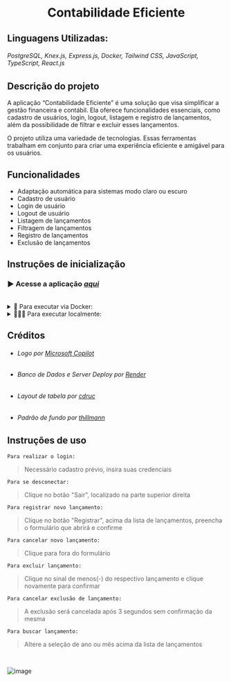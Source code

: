 <h1 align="center">Contabilidade Eficiente</h1>

<div>

  ## Linguagens Utilizadas:
    
  ###### PostgreSQL, Knex.js, Express.js, Docker, Tailwind CSS, JavaScript, TypeScript, React.js
  
</div>

## Descrição do projeto

A aplicação “Contabilidade Eficiente” é uma solução que visa simplificar a gestão financeira e contábil. Ela oferece funcionalidades essenciais, como cadastro de usuários, login, logout, listagem e registro de lançamentos, além da possibilidade de filtrar e excluir esses lançamentos.

O projeto utiliza uma variedade de tecnologias. Essas ferramentas trabalham em conjunto para criar uma experiência eficiente e amigável para os usuários.

## Funcionalidades

<ul>
  <li>Adaptação automática para sistemas modo claro ou escuro</li>
  <li>Cadastro de usuário</li>
  <li>Login de usuário</li>
  <li>Logout de usuário</li>
  <li>Listagem de lançamentos</li>
  <li>Filtragem de lançamentos</li>
  <li>Registro de lançamentos</li>
  <li>Exclusão de lançamentos</li>
</ul>

## Instruções de inicialização

### ▶ Acesse a aplicação <a href="https://scoder-tech-challenge.onrender.com">*aqui*</a>

<br>

<details>
  
  <summary>🐋 Para executar via Docker:</summary>

  <br>

  Requisitos:
  
  `Docker`

  > Certifique-se de não ter alterado o arquivo .env
  
  Para iniciar a aplicação: dentro do diretório, execute no terminal:
  ```
  docker compose up -d
  ```
  
  Para interromper a aplicação: dentro do diretório, execute no terminal:
  ```
  docker compose stop
  ```

  <br>

</details>

<details>
  
  <summary>👨🏻‍💻 Para executar localmente:</summary>

  <br>

  Requisitos:
  
  `PostgreSQL` `Node.js`
  
  Altere os valores no arquivo .env:
  ```javascript
  VITE_API="http://localhost:3000"
  PGHOST="localhost"
  PGDATABASE= /* SUA BASE DE DADOS VAZIA */
  PGUSER= /* NOME DE SEU USUÁRIO DO BANCO DE DADOS */
  PGPASSWORD= /* SENHA DO SEU USUÁRIO DO BANCO DE DADOS */
  ```
  Para iniciar a aplicação, execute no terminal:
  ```
  npm i && npm run start
  ```
  
  Para fechar a aplicação, selecione o terminal e pressione as teclas:
  > Ctrl + C, em seguida s para confirmar

  <br>

</details>

## Créditos

- ###### Logo por <a href="https://copilot.microsoft.com">*Microsoft Copilot*</a>

- ###### Banco de Dados e Server Deploy por <a href="https://render.com">*Render*</a>

- ###### Layout de tabela por <a href="https://www.youtube.com/watch?v=S4MhQ6peq8A">*cdruc*</a>

- ###### Padrão de fundo por <a href="https://hillmann.cc/tailwindcss-bg-patterns/">*thillmann*</a>

## Instruções de uso

```
Para realizar o login:
```
> Necessário cadastro prévio, insira suas credenciais

```
Para se desconectar:
```
> Clique no botão "Sair", localizado na parte superior direita

```
Para registrar novo lançamento:
```
> Clique no botão "Registrar", acima da lista de lançamentos, preencha o formulário que abrirá e confirme

```
Para cancelar novo lançamento:
```
> Clique para fora do formulário

```
Para excluir lançamento:
```
> Clique no sinal de menos(-) do respectivo lançamento e clique novamente para confirmar

```
Para cancelar exclusão de lançamento:
```
> A exclusão será cancelada após 3 segundos sem confirmação da mesma

```
Para buscar lançamento:
```
> Altere a seleção de ano ou mês acima da lista de lançamentos

<br>

<div aling="center">

  ![image](https://github.com/user-attachments/assets/afbe8b03-9bc2-498a-8999-c9122c71a556)

</div>
